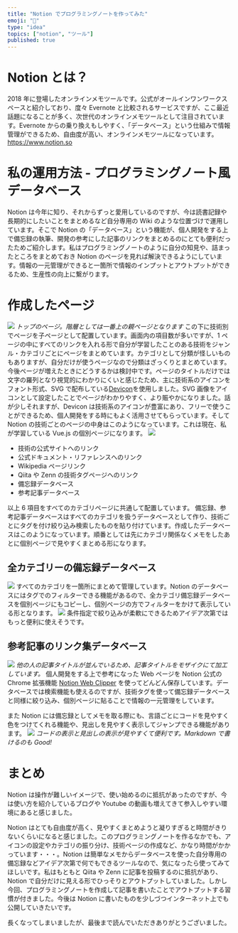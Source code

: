 ```yaml
---
title: "Notion でプログラミングノートを作ってみた"
emoji: "📔"
type: "idea"
topics: ["notion", "ツール"]
published: true
---
```


# Notion とは？

2018 年に登場したオンラインメモツールです。公式がオールインワンワークスペースと紹介しており、度々 Evernote と比較されるサービスですが、ここ最近話題になることが多く、次世代のオンラインメモツールとして注目されています。Evernote からの乗り換えもしやすく、「データベース」という仕組みで情報管理ができるため、自由度が高い、オンラインメモツールになっています。
https://www.notion.so

# 私の運用方法 - プログラミングノート風データベース

Notion は今年に知り、それからずっと愛用しているのですが、今は読書記録や長期的にしたいことをまとめるなど自分専用の Wiki のような位置づけで運用しています。そこで Notion の「データベース」という機能が、個人開発をする上で備忘録の執筆、開発の参考にした記事のリンクをまとめるのにとても便利だったためご紹介します。私はプログラミングノートのように自分の知見や、詰まったところをまとめておき Notion のページを見れば解決できるようにしています。情報の一元管理ができると一箇所で情報のインプットとアウトプットができるため、生産性の向上に繋がります。

# 作成したページ

![](https://storage.googleapis.com/zenn-user-upload/k2nwirud871fu8p967f3rz1n31u1)
_トップのページ。階層としては一番上の親ページとなります_
この下に技術別でページを子ページとして配置しています。画面内の項目数が多いですが、1 ページの中にすべてのリンクを入れる形で自分が学習したことのある技術をジャンル・カテゴリごとにページをまとめています。カテゴリとして分類が怪しいものもありますが、自分だけが使うページなので分類はざっくりとまとめています。今後ページが増えたときにどうするかは検討中です。ページのタイトルだけでは文字の羅列となり視覚的にわかりにくいと感じたため、主に技術系のアイコンをフォント形式、SVG で配布している[Devicon](https://devicon.dev/)を使用しました。SVG 画像をアイコンとして設定したことでページがわかりやすく、より賑やかになりました。話が少しそれますが、Devicon は技術系のアイコンが豊富にあり、フリーで使うことができるため、個人開発をする時にもよく活用させてもらっています。そして Notion の技術ごとのページの中身はこのようになっています。これは現在、私が学習している Vue.js の個別ページになります。
![](https://storage.googleapis.com/zenn-user-upload/mtmgv31eaqty8d3o22z3u1ydh8p3)

- 技術の公式サイトへのリンク
- 公式ドキュメント・リファレンスへのリンク
- Wikipedia ページリンク
- Qiita や Zenn の技術タグページへのリンク
- 備忘録データベース
- 参考記事データベース

以上 6 項目をすべてのカテゴリページに共通して配置しています。
備忘録、参考記事データベースはすべてのカテゴリを扱うデータベースとして作り、技術ごとにタグを付け絞り込み検索したものを貼り付けています。作成したデータベースはこのようになっています。順番としては先にカテゴリ関係なくメモをしたあとに個別ページで見やすくまとめる形になります。

## 全カテゴリーの備忘録データベース

![](https://storage.googleapis.com/zenn-user-upload/km7r9a0yxu16e5vxb6qwelgn0ar6)
すべてのカテゴリを一箇所にまとめて管理しています。Notion のデータベースにはタグでのフィルターできる機能があるので、全カテゴリ備忘録データベースを個別ページにもコピーし、個別ページの方でフィルターをかけて表示している形となります。
![](https://storage.googleapis.com/zenn-user-upload/0c1cytwib79kwffhff2hc5k2kbkq)
条件指定で絞り込みが柔軟にできるためアイデア次第ではもっと便利に使えそうです。

## 参考記事のリンク集データベース

![](https://storage.googleapis.com/zenn-user-upload/j7mkhk18bebsn9568thyzrk7zbrz)
_他の人の記事タイトルが並んでいるため、記事タイトルをモザイクにて加工しています。_
個人開発をする上で参考になった Web ページを Notion 公式の Chrome 拡張機能 [Notion Web Clipper](https://chrome.google.com/webstore/detail/notion-web-clipper/knheggckgoiihginacbkhaalnibhilkk) を使ってどんどん保存しています。データベースでは検索機能も使えるのですが、技術タグを使って備忘録データベースと同様に絞り込み、個別ページに貼ることで情報の一元管理をしています。

また Notion には備忘録としてメモを取る際にも、言語ごとにコードを見やすく色をつけてくれる機能や、見出しを見やすく表示してジャンプできる機能があります。
![](https://storage.googleapis.com/zenn-user-upload/ycvdcb3cg7e5g11ml83aicb5p7xv)
_コードの表示と見出しの表示が見やすくて便利です。Markdown で書けるのも Good!_

# まとめ

Notion は操作が難しいイメージで、使い始めるのに抵抗があったのですが、今は使い方を紹介しているブログや Youtube の動画も増えてきて参入しやすい環境にあると感じました。

Notion はとても自由度が高く、見やすくまとめようと凝りすぎると時間がきりないくらいになると感じました。このプログラミングノートを作るなかでも、アイコンの設定やカテゴリの振り分け、技術ページの作成など、かなり時間がかかっています・・・。Notion は簡単なメモからデータベースを使った自分専用の備忘録などアイデア次第で何でもできるツールなので、気になったら使ってみてほしいです。私はもともと Qiita や Zenn に記事を投稿するのに抵抗があり、Notion で自分だけに見える形でひっそりとアウトプットしていました。しかし今回、プログラミングノートを作成して記事を書いたことでアウトプットする習慣が付きました。今後は Notion に書いたものを少しづつインターネット上でも公開していきたいです。

長くなってしまいましたが、最後まで読んでいただきありがとうございました。
